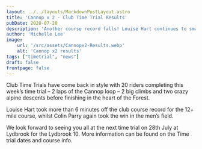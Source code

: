 ```yaml
---
layout: ../../layouts/MarkdownPostLayout.astro
title: 'Cannop x 2 - Club Time Trial Results'
pubDate: 2020-07-20
description: 'Another course record falls! Louise Hart continues to smash it up!'
author: 'Michelle Lee'
image:
    url: '/src/assets/Cannopx2-Results.webp'
    alt: 'Cannop x2 results'
tags: ["timetrial", "news"]
draft: false
frontpage: false
---
```


Club Time Trials have come back in style with 20 riders completing this week’s time trial – 2 laps of the Cannop loop – 2 big climbs and two crazy alpine descents before finishing in the heart of the Forest.

Louise Hart took more than 6 minutes off the club course record for the 12+ mile course, whilst Colin Parry again took the win in the men’s field.

We look forward to seeing you all at the next time trial on 28th July at Lydbrook for the Lydbrook 10. More information can be found on the Time trial dates and course info.